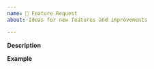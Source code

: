 ```yaml
---
name: 🚀 Feature Request
about: Ideas for new features and improvements

---
```


**Description**  
<!-- A clear and concise description of the new feature. -->

**Example**  
<!-- A simple example of the new feature in action (include PHP code, 
YAML config, etc.)
     If the new feature changes an existing feature, include a simple 
before/after comparison. -->